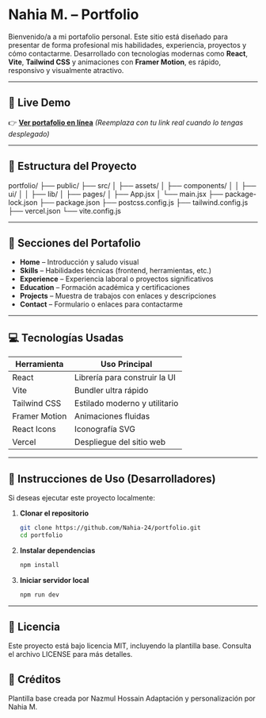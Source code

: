 # Nahia M. – Portfolio

Bienvenido/a a mi portafolio personal. Este sitio está diseñado para presentar de forma profesional mis habilidades, experiencia, proyectos y cómo contactarme. Desarrollado con tecnologías modernas como **React**, **Vite**, **Tailwind CSS** y animaciones con **Framer Motion**, es rápido, responsivo y visualmente atractivo.

---

## 🔗 Live Demo

👉 **[Ver portafolio en línea](https://tusitio.vercel.app)** *(Reemplaza con tu link real cuando lo tengas desplegado)*

---

## 📁 Estructura del Proyecto

portfolio/
├── public/
├── src/
│ ├── assets/
│ ├── components/
│ │ ├── ui/
│ │ ├── lib/
│ ├── pages/
│ ├── App.jsx
│ └── main.jsx
├── package-lock.json
├── package.json
├── postcss.config.js
├── tailwind.config.js
├── vercel.json
└── vite.config.js

---

## 🧩 Secciones del Portafolio

- **Home** – Introducción y saludo visual
- **Skills** – Habilidades técnicas (frontend, herramientas, etc.)
- **Experience** – Experiencia laboral o proyectos significativos
- **Education** – Formación académica y certificaciones
- **Projects** – Muestra de trabajos con enlaces y descripciones
- **Contact** – Formulario o enlaces para contactarme

---

## 💻 Tecnologías Usadas

| Herramienta      | Uso Principal                  |
|------------------|-------------------------------|
| React            | Librería para construir la UI |
| Vite             | Bundler ultra rápido          |
| Tailwind CSS     | Estilado moderno y utilitario |
| Framer Motion    | Animaciones fluidas           |
| React Icons      | Iconografía SVG               |
| Vercel           | Despliegue del sitio web      |

---

## 🚀 Instrucciones de Uso (Desarrolladores)

Si deseas ejecutar este proyecto localmente:

1. **Clonar el repositorio**  
   ```bash
   git clone https://github.com/Nahia-24/portfolio.git
   cd portfolio
   ```
2. **Instalar dependencias**
   ```bash
   npm install
   ```
3. **Iniciar servidor local**
   ```bash
   npm run dev
   ```
   
---
## 📝 Licencia
Este proyecto está bajo licencia MIT, incluyendo la plantilla base.
Consulta el archivo LICENSE para más detalles.

## 🤝 Créditos
Plantilla base creada por Nazmul Hossain
Adaptación y personalización por Nahia M.
